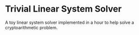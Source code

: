 # Trivial Linear System Solver

A toy linear system solver implemented in a hour to help solve a cryptoarithmetic problem. 
